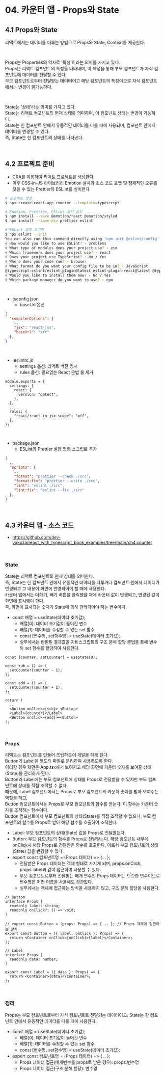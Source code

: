 # 04. 카운터 앱 - Props와 State

## 4.1 Props와 State

리액트에서는 데이터를 다루는 방법으로 Props와 State, Context를 제공한다.  

<br/>

Props는 Properties의 약자로 '특성'이라는 의미를 가지고 있다.  
Props는 리액트 컴포넌트의 특성을 나타내며, 이 특성을 통해 부모 컴포넌트가 자식 컴포넌트에 데이터를 전달할 수 있다.  
부모 컴포넌트로부터 전달받는 데이터이고 해당 컴포넌트의 특성이므로 자식 컴포넌트에서는 변경이 불가능하다.  

<br/>

State는 '상태'라는 의미를 가지고 있다.  
State는 리액트 컴포넌트의 현재 상태를 의미하며, 이 컴포넌트 상태는 변경이 가능하다.  
State는 한 컴포넌트 안에서 유동적인 데이터를 다룰 때에 사용되며, 컴포넌트 안에서 데이터를 변경할 수 있다.  
즉, State는 한 컴포넌트의 상태를 나타낸다.  

<br/>

## 4.2 프로젝트 준비

 - CRA를 이용하여 리액트 프로젝트를 생성한다.
 - 이후 CSS-in-JS 라이브러리 Emotion 설치와 소스 코드 포맷 및 잠재적인 오류를 찾을 수 있는 Prettier와 ESLint를 설치한다.
```Bash
# 프로젝트 생성
$ npx create-react-app counter --template=typescript

# Emotion, Prettier, ESLint 설치 설치
$ npm install --save @emotion/react @emotion/styled
$ npm install --save-dev prettier eslint

# ESLint 설정 초기화
$ npx eslint --init
You can also run this command directly using 'npm init @eslint/config'.
√ How would you like to use ESLint? · problems    
√ What type of modules does your project use? · esm
√ Which framework does your project use? · react
√ Does your project use TypeScript? · No / Yes
√ Where does your code run? · browser
√ What format do you want your config file to be in? · JavaScript
@typescript-eslint/eslint-plugin@latest eslint-plugin-react@latest @typescript-eslint/parser@latest
√ Would you like to install them now? · No / Yes
√ Which package manager do you want to use? · npm
```

<br/>

 - tsconfig.json
    - baseUrl 옵션
```JSON
{
  "compilerOptions": {
    ..
    "jsx": "react-jsx",
    "baseUrl": "src"
  },
}
```

<br/>

 - .eslintrc.js
    - settings 옵션: 리액트 버전 명시
    - rules 옵션: 필요없는 React 문법 룰 제거
```JS
module.exports = {
  settings: {
    react: {
      version: "detect",
    },
  },
  ..
  rules: {
    "react/react-in-jsx-scope": "off",
  },
};
```

<br/>

 - package.json
    - ESLint와 Prettier 실행 명령 스크립트 추가
```JSON
{
  ..
  "scripts": {
    ..
    "format": "prettier --check ./src",
    "format:fix": "prettier --write ./src",
    "lint": "eslint ./src",
    "lint:fix": "eslint --fix ./src"
  },
}
```

<br/>

## 4.3 카운터 앱 - 소스 코드

 - https://github.com/dev-yakuza/react_with_typescript_book_examples/tree/main/ch4.counter

<br/>

### State

State는 리액트 컴포넌트의 현재 상태를 의미한다.  
즉, State는 한 컴포넌트 안에서 유동적인 데이터를 다루거나 컴포넌트 안에서 데이터가 변경되고 그 내용이 화면에 반영되어야 할 때에 사용한다.  
카운터 앱에서는 더하기, 빼기 버튼을 클릭했을 때에 카운터 값이 변경되고, 변경된 값이 화면에 표시돼야 한다.  
즉, 화면에 표시되는 숫자가 State에 의해 관리되어야 하는 변수이다.

 - const 배열 = useState(데이터 초기값);
    - 배열[0]: 데이터 초기값이 들어간 변수
    - 배열[1]: 데이터를 수정할 수 있는 set 함수
    - const [변수명, set함수명] = useState(데이터 초기값);
    - 실무에서는 반환된 결과값을 자바스크립트의 구조 분해 할당 문법을 통해 변수와 set 함수를 할당하여 사용한다.
```JS
const [counter, setCounter] = useState(0);

const sub = () => {
  setCounter(counter - 1);
};

const add = () => {
  setCounter(counter + 1);
};

return (
  ..
  <Button onClick={sub}>-<Button>
  <Label>{counter}</Label>
  <Button onClick={add}>+<Button>
);
```

<br/>

### Props

리액트는 컴포넌트를 만들어 조립하듯이 개발을 하게 된다.  
Button과 Label을 별도의 파일로 분리하여 사용하도록 한다.  
이러한 경우 화면은 App.tsx에서 보여지고 해당 화면에 카운터 숫자를 보여줄 상태(State)를 관리하게 된다.  
Button과 Label에는 부모 컴포넌트에 상태를 Props로 전달받을 수 있지만 부모 컴포넌트에 상태를 직접 조작할 수 없다.  
때문에, Label 컴포넌트에서는 Props로 부모 컴포넌트의 카운터 숫자를 받아 보여주는 역할을 하고,  
Button 컴포넌트에서는 Props로 부모 컴포넌트의 함수를 받는다. 이 함수는 카운터 숫자를 조작하는 함수이다.  
Button 컴포넌트에서 부모 컴포넌트의 상태(State)를 직접 조작할 수 없으니, 부모 컴포넌트의 함수를 Props로 받아 해당 함수를 호출하여 조작한다.  
 - Label: 부모 컴포넌트의 상태(State) 값을 Props로 전달받는다.
 - Button: 부모 컴포넌트의 함수를 Props로 전달받는다. 해당 컴포넌트 내부에 onClick시 해당 Props로 전달받은 함수를 호출한다. 이로서 부모 컴포넌트의 상태(State) 값을 변경할 수 있다.
 - export const 컴포넌트명 = (Props 데이터) => { .. };
    - 전달받은 Props 데이터는 객체 형태로 가지게 되며, props.onClick, props.label과 같이 접근하여 사용할 수 있다.
    - 부모 컴포넌트로부터 전달받는 매개 변수인 Props 데이터는 단순한 변수이므로 변수명은 어떤 이름을 사용해도 상관없다.
    - 실무에서는 객체에 접근하는 방식을 사용하지 않고, 구조 분해 할당을 사용한다.
```TS
// Button
interface Props {
  readonly label: string;
  readonly onClick?: () => void;
}

// export const Button = (props: Props) => { .. }; // Props 객체에 접근하는 방식
export const Button = ({ label, onClick }: Props) => {
  return <Container onClick={onClick}>{label}</Container>;
};

// Label
interface Props {
  readonly data: number;
}

export const Label = ({ data }: Props) => {
  return <Container>{data}</Container>;
};
```

<br/>

### 정리

Props는 부모 컴포넌트로부터 자식 컴포넌트로 전달되는 데이터이고, State는 한 컴포넌트 안에서 유동적인 데이터를 다룰 때에 사용한다.  
 - const 배열 = useState(데이터 초기값);
    - 배열[0]: 데이터 초기값이 들어간 변수
    - 배열[1]: 데이터를 수정할 수 있는 set 함수
    - const [변수명, set함수명] = useState(데이터 초기값);
 - export const 컴포넌트명 = (Props 데이터) => { .. };
    - Props 데이터 접근(매개변수를 props로 받은 경우): props.변수명
    - Props 데이터 접근(구조 분해 할당): 변수명